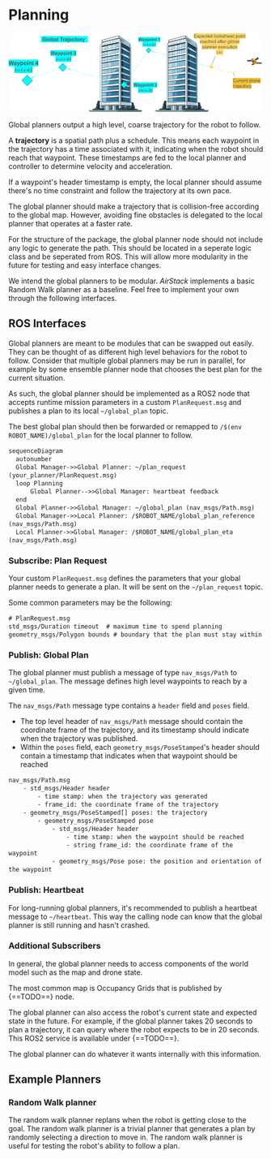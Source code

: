 [//]: # "global"
# Planning

![global_trajectory_diagram](global_trajectory.png)

Global planners output a high level, coarse trajectory for the robot to follow. 

A **trajectory** is a spatial path plus a schedule. 
This means each waypoint in the trajectory has a time associated with it, indicating when the robot should reach that waypoint.
These timestamps are fed to the local planner and controller to determine velocity and acceleration.

If a waypoint's header timestamp is empty, the local planner should assume there's no time constraint and follow the trajectory at its own pace.

The global planner should make a trajectory that is collision-free according to the global map.
However, avoiding fine obstacles is delegated to the local planner that operates at a faster rate.

For the structure of the package, the global planner node should not include any logic to generate the path. This should be located in a seperate logic class and be seperated from ROS. This will allow more modularity in the future for testing and easy interface changes.

We intend the global planners to be modular. _AirStack_ implements a basic Random Walk planner as a baseline. 
Feel free to implement your own through the following interfaces.

## ROS Interfaces

Global planners are meant to be modules that can be swapped out easily. 
They can be thought of as different high level behaviors for the robot to follow.
Consider that multiple global planners may be run in parallel, for example by some ensemble planner node that chooses the best plan for the current situation.

As such, the global planner should be implemented as a ROS2 node that accepts runtime mission parameters in a custom `PlanRequest.msg` and 
publishes a plan to its local `~/global_plan` topic.

The best global plan should then be forwarded or remapped to `/$(env ROBOT_NAME)/global_plan` for the local planner to follow.

``` mermaid
sequenceDiagram
  autonumber
  Global Manager->>Global Planner: ~/plan_request (your_planner/PlanRequest.msg)
  loop Planning
      Global Planner-->>Global Manager: heartbeat feedback
  end
  Global Planner->>Global Manager: ~/global_plan (nav_msgs/Path.msg)
  Global Manager->>Local Planner: /$ROBOT_NAME/global_plan_reference (nav_msgs/Path.msg)
  Local Planner->>Global Manager: /$ROBOT_NAME/global_plan_eta (nav_msgs/Path.msg)
```

### Subscribe: Plan Request
Your custom `PlanRequest.msg` defines the parameters that your global planner needs to generate a plan. 
It will be sent on the `~/plan_request` topic.

Some common parameters may be the following:
```
# PlanRequest.msg
std_msgs/Duration timeout  # maximum time to spend planning
geometry_msgs/Polygon bounds # boundary that the plan must stay within
```


### Publish: Global Plan
The global planner must publish a message of type `nav_msgs/Path` to `~/global_plan`.
The message defines high level waypoints to reach by a given time.

The `nav_msgs/Path` message type contains a `header` field and `poses` field.

- The top level header of `nav_msgs/Path` message should contain the coordinate frame of the trajectory, and its timestamp should indicate when the trajectory was published.
- Within the `poses` field, each `geometry_msgs/PoseStamped`'s header should contain a timestamp that indicates when that waypoint should be reached

```
nav_msgs/Path.msg
    - std_msgs/Header header
        - time stamp: when the trajectory was generated
        - frame_id: the coordinate frame of the trajectory
    - geometry_msgs/PoseStamped[] poses: the trajectory
        - geometry_msgs/PoseStamped pose
            - std_msgs/Header header
                - time stamp: when the waypoint should be reached
                - string frame_id: the coordinate frame of the waypoint
            - geometry_msgs/Pose pose: the position and orientation of the waypoint
```
### Publish: Heartbeat
For long-running global planners, it's recommended to publish a heartbeat message to `~/heartbeat`. This way the calling node can know that the global planner is still running and hasn't crashed.

### Additional Subscribers
In general, the global planner needs to access components of the world model such as the map and drone state.

The most common map is Occupancy Grids that is published by {==TODO==} node.

The global planner can also access the robot's current state and expected state in the future. For example, if the global planner takes 20 seconds to plan a trajectory, 
it can query where the robot expects to be in 20 seconds. This ROS2 service is available under {==TODO==}.

The global planner can do whatever it wants internally with this information.

## Example Planners

### Random Walk planner

The random walk planner replans when the robot is getting close to the goal. The random walk planner is a trivial planner that generates a plan by randomly selecting a direction to move in. The random walk planner is useful for testing the robot's ability to follow a plan.

